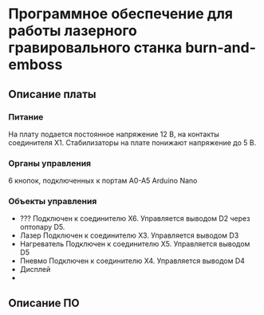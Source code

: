 # Программное обеспечение для работы лазерного гравировального станка burn-and-emboss
## Описание платы
### Питание
На плату подается постоянное напряжение 12 В, на контакты соединителя X1. Стабилизаторы на плате понижают напряжение до 5 В.
### Органы управления
6 кнопок, подключенных к портам А0-А5 Arduino Nano

### Объекты управления
- ???
Подключен к соединителю X6. Управляется выводом D2 через оптопару D5.
- Лазер
Подключен к соединителю X3. Управляется выводом D3
- Нагреватель
Подключен к соединителю X5. Управляется выводом D5
- Пневмо
Подключен к соединителю X4. Управляется выводом D4
- Дисплей
- [](https://www.chipdip.ru/product/1.3inch-oled-b)
## Описание ПО
